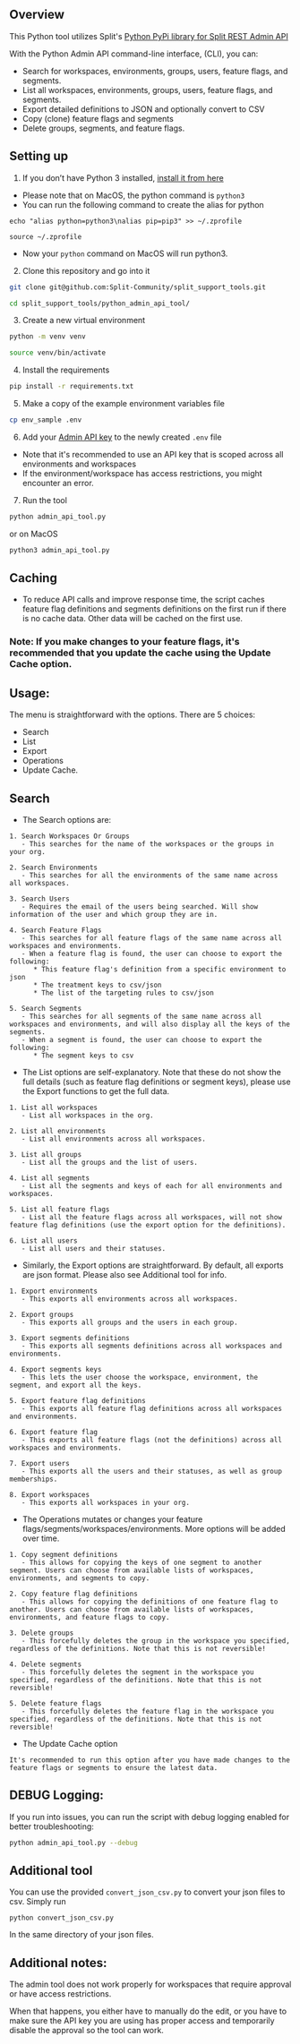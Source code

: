 ## Overview

This Python tool utilizes Split's [Python PyPi library for Split REST Admin API](https://help.split.io/hc/en-us/articles/4412331052685-Python-PyPi-library-for-Split-REST-Admin-API)

With the Python Admin API command-line interface, (CLI), you can:
   - Search for workspaces, environments, groups, users, feature flags, and segments.
   - List all workspaces, environments, groups, users, feature flags, and segments.
   - Export detailed definitions to JSON and optionally convert to CSV
   - Copy (clone) feature flags and segments
   - Delete groups, segments, and feature flags.

## Setting up

1. If you don’t have Python 3 installed, [install it from here](https://www.python.org/downloads/)
- Please note that on MacOS, the python command is `python3`
- You can run the following command to create the alias for python
```
echo "alias python=python3\nalias pip=pip3" >> ~/.zprofile

source ~/.zprofile
```
- Now your `python` command on MacOS will run python3.

2. Clone this repository and go into it

```bash
git clone git@github.com:Split-Community/split_support_tools.git

cd split_support_tools/python_admin_api_tool/
```

3. Create a new virtual environment

```bash
python -m venv venv

source venv/bin/activate
```

4. Install the requirements

```bash
pip install -r requirements.txt
```

5. Make a copy of the example environment variables file

```bash
cp env_sample .env
```

6. Add your [Admin API key](https://help.split.io/hc/en-us/articles/360019916211-API-keys#adding-admin-api-keys) to the newly created `.env` file
- Note that it's recommended to use an API key that is scoped across all environments and workspaces
- If the environment/workspace has access restrictions, you might encounter an error.

7. Run the tool

```bash
python admin_api_tool.py
```
or on MacOS

```bash
python3 admin_api_tool.py
```

## Caching
- To reduce API calls and improve response time, the script caches feature flag definitions and segments definitions on the first run if there is no cache data. Other data will be cached on the first use.

### Note: If you make changes to your feature flags, it's recommended that you update the cache using the Update Cache option.

## Usage:
The menu is straightforward with the options. There are 5 choices: 
- Search
- List
- Export
- Operations
- Update Cache.

## Search
- The Search options are:

```
1. Search Workspaces Or Groups
   - This searches for the name of the workspaces or the groups in your org.

2. Search Environments
   - This searches for all the environments of the same name across all workspaces.

3. Search Users
   - Requires the email of the users being searched. Will show information of the user and which group they are in.

4. Search Feature Flags
   - This searches for all feature flags of the same name across all workspaces and environments.
   - When a feature flag is found, the user can choose to export the following:
      * This feature flag's definition from a specific environment to json
      * The treatment keys to csv/json
      * The list of the targeting rules to csv/json

5. Search Segments
   - This searches for all segments of the same name across all workspaces and environments, and will also display all the keys of the segments.
   - When a segment is found, the user can choose to export the following:
      * The segment keys to csv
```

- The List options are self-explanatory. Note that these do not show the full details (such as feature flag definitions or segment keys), please use the Export functions to get the full data.

```
1. List all workspaces
   - List all workspaces in the org.

2. List all environments
   - List all environments across all workspaces.

3. List all groups
   - List all the groups and the list of users.

4. List all segments
   - List all the segments and keys of each for all environments and workspaces.

5. List all feature flags
   - List all the feature flags across all workspaces, will not show feature flag definitions (use the export option for the definitions).

6. List all users
   - List all users and their statuses.
```

- Similarly, the Export options are straightforward. By default, all exports are json format. Please also see Additional tool for info.

```
1. Export environments
   - This exports all environments across all workspaces.

2. Export groups
   - This exports all groups and the users in each group.

3. Export segments definitions
   - This exports all segments definitions across all workspaces and environments.

4. Export segments keys
   - This lets the user choose the workspace, environment, the segment, and export all the keys.

5. Export feature flag definitions
   - This exports all feature flag definitions across all workspaces and environments.

6. Export feature flag
   - This exports all feature flags (not the definitions) across all workspaces and environments.

7. Export users
   - This exports all the users and their statuses, as well as group memberships.

8. Export workspaces
   - This exports all workspaces in your org.
```

- The Operations mutates or changes your feature flags/segments/workspaces/environments. More options will be added over time.

```
1. Copy segment definitions
   - This allows for copying the keys of one segment to another segment. Users can choose from available lists of workspaces, environments, and segments to copy.

2. Copy feature flag definitions
   - This allows for copying the definitions of one feature flag to another. Users can choose from available lists of workspaces, environments, and feature flags to copy.

3. Delete groups
   - This forcefully deletes the group in the workspace you specified, regardless of the definitions. Note that this is not reversible!

4. Delete segments
   - This forcefully deletes the segment in the workspace you specified, regardless of the definitions. Note that this is not reversible!

5. Delete feature flags
   - This forcefully deletes the feature flag in the workspace you specified, regardless of the definitions. Note that this is not reversible!
```

- The Update Cache option

```
It's recommended to run this option after you have made changes to the feature flags or segments to ensure the latest data.
```

## DEBUG Logging:
If you run into issues, you can run the script with debug logging enabled for better troubleshooting:

```bash
python admin_api_tool.py --debug
```

## Additional tool
You can use the provided `convert_json_csv.py` to convert your json files to csv. Simply run

```
python convert_json_csv.py
```
In the same directory of your json files.

## Additional notes:
The admin tool does not work properly for workspaces that require approval or have access restrictions.


When that happens, you either have to manually do the edit, or you have to make sure the API key you are using has proper access and temporarily disable the approval so the tool can work.